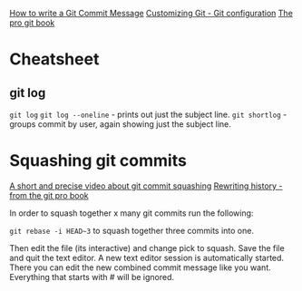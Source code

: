 
[How to write a Git Commit Message](https://cbea.ms/git-commit/)
[Customizing Git - Git configuration](https://git-scm.com/book/en/v2/Customizing-Git-Git-Configuration)
[The pro git book](https://git-scm.com/book/en/v2)


# Cheatsheet
## git log

```git log```
```git log --oneline```  - prints out just the subject line.
```git shortlog```  - groups commit by user, again showing just the subject line.


# Squashing git commits
[A short and precise video about git commit squashing](https://www.google.com/search?q=squashing%20commits&source=lnms&tbm=vid&sa=X&ved=2ahUKEwjI4pODy7z8AhUSX_EDHVOwCDEQ_AUoAXoECAEQAw&biw=2749&bih=1578&dpr=1.05#fpstate=ive&vld=cid:f099af36,vid:V5KrD7CmO4o)
[Rewriting history - from the git pro book](https://git-scm.com/book/en/v2/Git-Tools-Rewriting-History)


In order to squash together x many git commits run the following:

```git rebase -i HEAD~3``` to squash together three commits into one.

Then edit the file (its interactive) and change pick to squash. Save the file and quit the text editor. A new text editor session
is automatically started. There you can edit the new combined commit message like you want. Everything that starts with # will 
be ignored.


